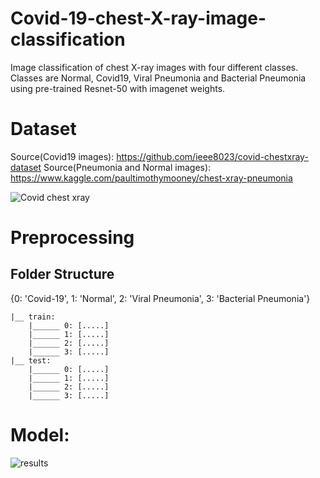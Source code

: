 # Covid-19-chest-X-ray-image-classification
Image classification of chest X-ray images with four different classes. Classes are Normal, Covid19, Viral Pneumonia and Bacterial Pneumonia using pre-trained Resnet-50 with imagenet weights.
 
# Dataset
Source(Covid19 images): https://github.com/ieee8023/covid-chestxray-dataset 
Source(Pneumonia and Normal images): https://www.kaggle.com/paultimothymooney/chest-xray-pneumonia
 
![Covid chest xray](https://user-images.githubusercontent.com/75474944/118405322-08442c80-b695-11eb-9e08-19f67173a6d0.png)
 
# Preprocessing
## Folder Structure
{0: 'Covid-19', 1: 'Normal', 2: 'Viral Pneumonia', 3: 'Bacterial Pneumonia'}
```
|__ train:
    |______ 0: [.....]
    |______ 1: [.....]
    |______ 2: [.....]
    |______ 3: [.....]
|__ test:
    |______ 0: [.....]
    |______ 1: [.....]
    |______ 2: [.....]
    |______ 3: [.....]
 ```
# Model:
![results](https://user-images.githubusercontent.com/75474944/118405313-fb273d80-b694-11eb-9559-4c57909d92a4.png)

